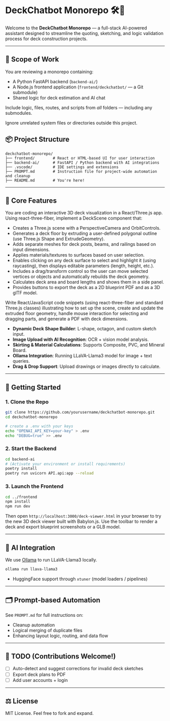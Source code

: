 # DeckChatbot Monorepo 🛠️🤖

Welcome to the **DeckChatbot Monorepo** — a full-stack AI-powered assistant designed to streamline the quoting, sketching, and logic validation process for deck construction projects.

---
## 🧠 Scope of Work

You are reviewing a monorepo containing:
- A Python FastAPI backend (`backend-ai/`)
- A Node.js frontend application (`frontend/deckchatbot/` — a Git submodule)
- Shared logic for deck estimation and AI chat

Include logic, files, routes, and scripts from *all* folders — including any submodules.

Ignore unrelated system files or directories outside this project.

## 📦 Project Structure

```
deckchatbot-monorepo/
├── frontend/        # React or HTML-based UI for user interaction
├── backend-ai/      # FastAPI / Python backend with AI integrations
├── .vscode/         # IDE settings and extensions
├── PROMPT.md        # Instruction file for project-wide automation and cleanup
├── README.md        # You're here!
```

---

## 🎯 Core Features
You are coding an interactive 3D deck visualization in a React/Three.js app. Using react-three-fiber, implement a DeckScene component that:
- Creates a Three.js scene with a PerspectiveCamera and OrbitControls.
- Generates a deck floor by extruding a user-defined polygonal outline (use Three.js Shape and ExtrudeGeometry).
- Adds separate meshes for deck posts, beams, and railings based on input dimensions.
- Applies materials/textures to surfaces based on user selection.
- Enables clicking on any deck surface to select and highlight it (using raycasting), then displays editable parameters (length, height, etc.).
- Includes a drag/transform control so the user can move selected vertices or objects and automatically rebuilds the deck geometry.
- Calculates deck area and board lengths and shows them in a side panel.
- Provides buttons to export the deck as a 2D blueprint PDF and as a 3D glTF model.

Write React/JavaScript code snippets (using react-three-fiber and standard Three.js classes) illustrating how to set up the scene, create and update the extruded floor geometry, handle mouse interaction for selecting and dragging parts, and generate a PDF with deck dimensions. 

- **Dynamic Deck Shape Builder**: L-shape, octagon, and custom sketch input.
- **Image Upload with AI Recognition**: OCR + vision model analysis.
- **Skirting & Material Calculations**: Supports Composite, PVC, and Mineral Board.
- **Ollama Integration**: Running LLaVA-Llama3 model for image + text queries.
- **Drag & Drop Support**: Upload drawings or images directly to calculate.

---

## 🚀 Getting Started

### 1. Clone the Repo

```bash
git clone https://github.com/yourusername/deckchatbot-monorepo.git
cd deckchatbot-monorepo

# create a .env with your keys
echo "OPENAI_API_KEY=your-key" > .env
echo "DEBUG=true" >> .env
```

### 2. Start the Backend

```bash
cd backend-ai
# (Activate your environment or install requirements)
poetry install
poetry run uvicorn API.api:app --reload
```

### 3. Launch the Frontend

```bash
cd ../frontend
npm install
npm run dev
```

Then open `http://localhost:3000/deck-viewer.html` in your browser to try the new 3D deck viewer built with Babylon.js. Use the toolbar to render a deck and export blueprint screenshots or a GLB model.

---

## 🧠 AI Integration

We use [Ollama](https://ollama.com/library/llava-llama3) to run LLaVA-Llama3 locally.

```bash
ollama run llava-llama3
```

- HuggingFace support through `xtuner` (model loaders / pipelines)

---

## 🗂 Prompt-based Automation

See `PROMPT.md` for full instructions on:

- Cleanup automation
- Logical merging of duplicate files
- Enhancing layout logic, routing, and data flow

---

## 📌 TODO (Contributions Welcome!)

- [ ] Auto-detect and suggest corrections for invalid deck sketches
- [ ] Export deck plans to PDF
- [ ] Add user accounts + login

---

## ⚖️ License

MIT License. Feel free to fork and expand.
